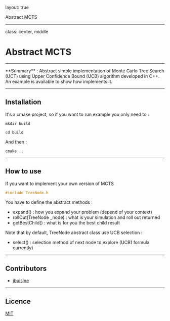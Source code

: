layout: true
<div class="remark-header"><span><a href="" class="remark-quit-cross"><i class="fas fa-times fa-2x"></i></a></span></div>
<div class="remark-footer"><span>Abstract MCTS
<a href="https://github.com/jbuisine/MCTS" class="remark-icon-bottom"><i class="fab fa-github fa-1x"></i></a>
</span></div>

---
class: center, middle
# Abstract MCTS
<hr>
**Summary** : Abstract simple implementation of Monte Carlo Tree Search (UCT) using Upper Confidence Bound (UCB) algorithm developed in C++. An example is available to show how implements it.

---

## Installation

It's a cmake project, so if you want to run example you only need to :

```commandline
mkdir build
```

```commandline
cd build
```

And then :
```commandline
cmake ..
```

---

## How to use

If you want to implement your own version of MCTS
```c++
#include TreeNode.h
```

You have to define the abstract methods :
- expand() : how you expand your problem (depend of your context)
- rollOut(TreeNode _node) : what is your simulation and roll out returned
- getBestChild() : what is for you the best child result

Note that by default, TreeNode abstract class use UCB selection :
- select() : selection method of next node to explore (UCB1 formula currently)

---

## Contributors

* [jbuisine](https://github.com/jbuisine)

---

## Licence

[MIT](https://github.com/jbuisine/MCTS/blob/master/LICENSE)
